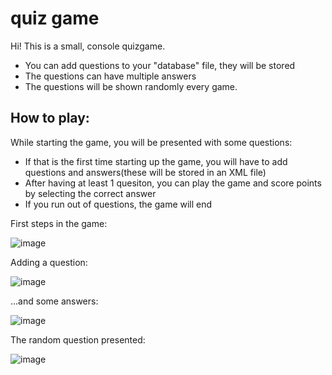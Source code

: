 # quiz game
Hi! This is a small, console quizgame.
 - You can add questions to your "database" file, they will be stored
 - The questions can have multiple answers
 - The questions will be shown randomly every game.
 
## How to play:
While starting the game, you will be presented with some questions:
 - If that is the first time starting up the game, you will have to add questions and answers(these will be stored in an XML file)
 - After having at least 1 quesiton, you can play the game and score points by selecting the correct answer
 - If you run out of questions, the game will end
   
First steps in the game:

![image](https://user-images.githubusercontent.com/46169426/132999494-48f3d3fb-3cb2-435a-a669-1ceef5b276a0.png)


Adding a question:

![image](https://user-images.githubusercontent.com/46169426/132999490-d713c00c-1a55-4760-9255-4aaff06c36b7.png)

...and some answers:

![image](https://user-images.githubusercontent.com/46169426/132999511-a8460f75-ff41-4b7e-938a-2c141c4df93c.png)

The random question presented: 

![image](https://user-images.githubusercontent.com/46169426/132999559-08481183-cee2-4b2a-9c11-072675383f75.png)
